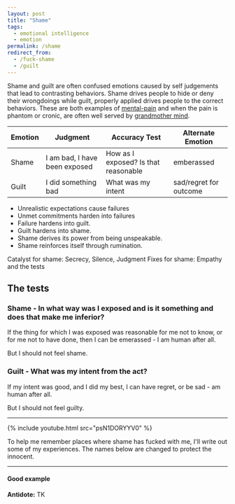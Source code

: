 ```yaml
---
layout: post
title: "Shame"
tags:
  - emotional intelligence
  - emotion
permalink: /shame
redirect_from:
  - /fuck-shame
  - /guilt
---
```


Shame and guilt are often confused emotions caused by self judgements that lead to contrasting behaviors. Shame drives people to hide or deny their wrongdoings while guilt, properly applied drives people to the correct behaviors. These are both examples of [mental-pain](/mental-pain) and when the pain is phantom or cronic, are often well served by [grandmother mind](/grandmother-mind).

| Emotion | Judgment                      | Accuracy Test                        | Alternate Emotion      |
| ------- | ----------------------------- | ------------------------------------ | ---------------------- |
| Shame   | I am bad, I have been exposed | How as I exposed? Is that reasonable | emberassed             |
| Guilt   | I did something bad           | What was my intent                   | sad/regret for outcome |

- Unrealistic expectations cause failures
- Unmet commitments harden into failures
- Failure hardens into guilt.
- Guilt hardens into shame.
- Shame derives its power from being unspeakable.
- Shame reinforces itself through rumination.

Catalyst for shame: Secrecy, Silence, Judgment
Fixes for shame: Empathy and the tests

## The tests

### Shame - In what way was I exposed and is it something and does that make me inferior?

If the thing for which I was exposed was reasonable for me not to know, or for me not to have done, then I can be emerassed - I am human after all.

But I should not feel shame.

### Guilt - What was my intent from the act?

If my intent was good, and I did my best, I can have regret, or be sad - am human after all.

But I should not feel guilty.

---

{% include youtube.html src="psN1DORYYV0" %}

To help me remember places where shame has fucked with me, I'll write out some of my experiences. The names below are changed to protect the innocent.

---

#### Good example

**Antidote:** TK
